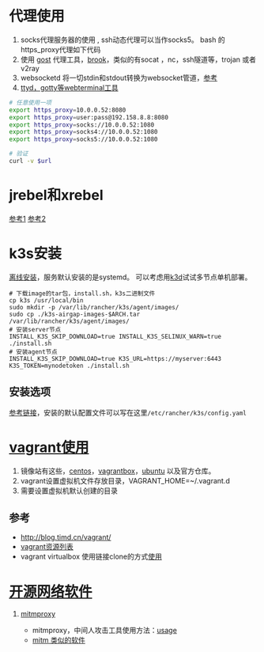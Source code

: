 # 代理使用

1. socks代理服务器的使用 , ssh动态代理可以当作socks5。 bash 的https_proxy代理如下代码
2. 使用 [gost](https://github.com/ginuerzh/gost) 代理工具，[brook](https://txthinking.github.io/brook/#/zh-cn/)，类似的有socat ，nc，ssh隧道等，trojan 或者 v2ray
3. websocketd 将一切stdin和stdout转换为websocket管道，[参考](https://www.cnblogs.com/tinywan/p/6826125.html)
4. [ttyd，gotty等webterminal工具](https://tsl0922.github.io/ttyd/)

```bash
# 任意使用一项
export https_proxy=10.0.0.52:8080
export https_proxy=user:pass@192.158.8.8:8080
export https_proxy=socks://10.0.0.52:1080
export https_proxy=socks4://10.0.0.52:1080
export https_proxy=socks5://10.0.0.52:1080

# 验证
curl -v $url
```

# jrebel和xrebel

[参考1](https://www.frankfeekr.cn/2019/07/17/springboot-idea-jrebel-hotswap/index.html)
[参考2](https://juejin.cn/post/6996976545784922119)

# k3s安装

[离线安装](https://docs.rancher.cn/docs/k3s/installation/airgap/_index/)，服务默认安装的是systemd。 可以考虑用[k3d](https://github.com/rancher/k3d)试试多节点单机部署。

```shell
# 下载image的tar包，install.sh，k3s二进制文件
cp k3s /usr/local/bin
sudo mkdir -p /var/lib/rancher/k3s/agent/images/
sudo cp ./k3s-airgap-images-$ARCH.tar /var/lib/rancher/k3s/agent/images/
# 安装server节点
INSTALL_K3S_SKIP_DOWNLOAD=true INSTALL_K3S_SELINUX_WARN=true ./install.sh
# 安装agent节点
INSTALL_K3S_SKIP_DOWNLOAD=true K3S_URL=https://myserver:6443 K3S_TOKEN=mynodetoken ./install.sh

```

## 安装选项

[参考链接](https://docs.rancher.cn/docs/k3s/installation/install-options/_index)，安装的默认配置文件可以写在这里`/etc/rancher/k3s/config.yaml`

# [vagrant使用](https://www.vagrantup.com/docs/vagrantfile)

1. 镜像站有这些，[centos](https://cloud.centos.org/centos/)，[vagrantbox](http://www.vagrantbox.es/)，[ubuntu](http://cloud-images.ubuntu.com/) 以及官方仓库。
2. vagrant设置虚拟机文件存放目录，VAGRANT_HOME=~/.vagrant.d
3. 需要设置虚拟机默认创建的目录

## 参考

* http://blog.timd.cn/vagrant/
* [vagrant资源列表](https://vagrant-lists.github.io/)
* vagrant virtualbox 使用链接clone的方式[使用](https://www.junmajinlong.com/virtual/vagrant/vagrant_linked_clone/)

# [开源网络软件](https://www.githubs.cn/collections/proxy)

1. [mitmproxy](https://github.com/mitmproxy/mitmproxy)

   * mitmproxy，中间人攻击工具使用方法：[usage](https://blog.wolfogre.com/posts/usage-of-mitmproxy/)
   * [mitm 类似的软件](https://zh.altapps.net/soft/mitmproxy)
